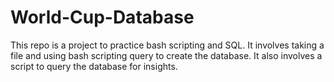 # World-Cup-Database
This repo is a project to practice bash scripting and SQL. It involves taking a file and using bash scripting query to create the database. It also involves a script to query the database for insights. 
